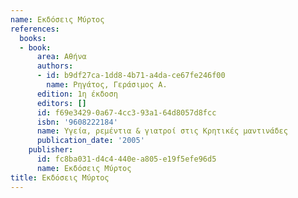 ```yaml
---
name: Εκδόσεις Μύρτος
references:
  books:
  - book:
      area: Αθήνα
      authors:
      - id: b9df27ca-1dd8-4b71-a4da-ce67fe246f00
        name: Ρηγάτος, Γεράσιμος Α.
      edition: 1η έκδοση
      editors: []
      id: f69e3429-0a67-4cc3-93a1-64d8057d8fcc
      isbn: '9608222184'
      name: Υγεία, ρεμέντια & γιατροί στις Κρητικές μαντινάδες
      publication_date: '2005'
    publisher:
      id: fc8ba031-d4c4-440e-a805-e19f5efe96d5
      name: Εκδόσεις Μύρτος
title: Εκδόσεις Μύρτος
---
```


